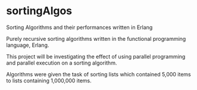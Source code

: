 # sortingAlgos
Sorting Algorithms and their performances written in Erlang

Purely recursive sorting algorithms written in the functional programming language, Erlang. 

This project will be investigating the effect of using parallel programming and parallel execution on a sorting algorithm.

Algorithms were given the task of sorting lists which contained 5,000 items to lists containing 1,000,000 items.
